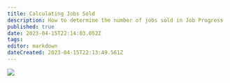 ```yaml
---
title: Calculating Jobs Sold
description: How to determine the number of jobs sold in Job Progress
published: true
date: 2023-04-15T22:14:03.052Z
tags: 
editor: markdown
dateCreated: 2023-04-15T22:13:49.561Z
---
```


![](/procedures-job-progress/calculating-jobs-sold-in-job-progress/calculating-jobs-sold-in-job-progress_0001-300x169.jpg)